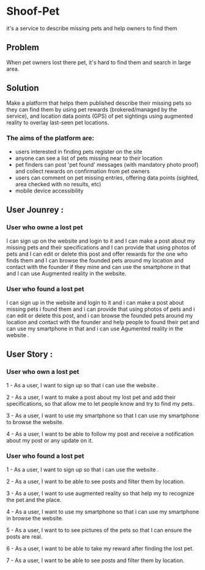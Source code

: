 # Shoof-Pet
it's a service to describe missing pets and help owners to find them 

## Problem 
When pet owners lost there pet, it's hard to find them and search in large area.

## Solution 
Make a platform that helps them published describe their missing pets so they can find them by using pet rewards (brokered/managed by the service), and location data points (GPS) of pet sightings using augmented reality to overlay last-seen pet locations.

### The aims of the platform are:

- users interested in finding pets register on the site
- anyone can see a list of pets missing near to their location
- pet finders can post 'pet found' messages (with mandatory photo proof) and collect rewards on confirmation from pet owners
- users can comment on pet missing entries, offering data points (sighted, area checked with no results, etc)
- mobile device accessibility

## User Jounrey : 

### User who owne a lost pet
I can sign up on the website and login to it and I can make a post about my missing pets and their specifications and I can provide that using photos of pets and I can edit or delete this post and offer rewards for the one who finds them and I can browse the founded pets around my location and contact with the founder if they mine and can use the smartphone in that and I can use Augmented reality in the website.


### User who found a lost pet
I can sign up in the website and login to it and i can make a post about missing pets i found them and i can provide that using photos of pets and i can edit or delete this post, and i can browse the founded pets around my location and contact with the founder and help people to found their pet and can use my smartphone in that and i can use Agumented reality in the website .

## User Story :

### User who own a lost pet

 1 - As a user, I want to sign up so that i can use the website .

 2 - As a user, I want to make a post about my lost pet and add their specifications, so that allow me to let people know and try to find my pets.

 3 - As a user, I want to use my smartphone so that I can use my smartphone to browse the website.

 4 - As a user, I want to be able to follow my post and receive a notification about my post or any update on it.

 


### User who found a lost pet

 1 - As a user, I want to sign up so that i can use the website .

 2 - As a user, I want to be able to see posts and filter them by location.

 3 - As a user, I want to use augmented reality so that help my to recognize the pet and the place. 

 4 - As a user, I want to use my smartphone so that i can use my smartphone in browse the website.

 5 - As a user, I want to to see pictures of the pets so that I can ensure the posts are real.

 6 - As a user, I want to be able to take my reward after finding the lost pet.

 7 - As a user, I want to be able to see posts and filter them by location.
